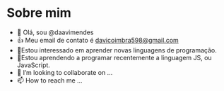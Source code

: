 # Sobre mim
- 👋 Olá, sou @daavimendes
- :+1: Meu email de contato é davicoimbra598@gmail.com
- 👀Estou interessado em aprender novas linguagens de programação.
- 🌱Estou aprendendo a programar recentemente a linguagem JS, ou JavaScript.
- 💞️ I’m looking to collaborate on ...
- 📫 How to reach me ...

<!---
daavimendes/daavimendes is a ✨ special ✨ repository because its `README.md` (this file) appears on your GitHub profile.
You can click the Preview link to take a look at your changes.
--->
